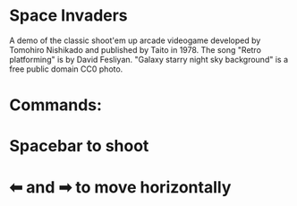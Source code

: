 
# Space Invaders

A demo of the classic shoot'em up arcade videogame developed by Tomohiro Nishikado and published by Taito in 1978. 
The song "Retro platforming" is by David Fesliyan. "Galaxy starry night sky background" is a free public domain CC0 photo.

# Commands: 

# Spacebar to shoot
# ⬅ and ➡ to move horizontally

